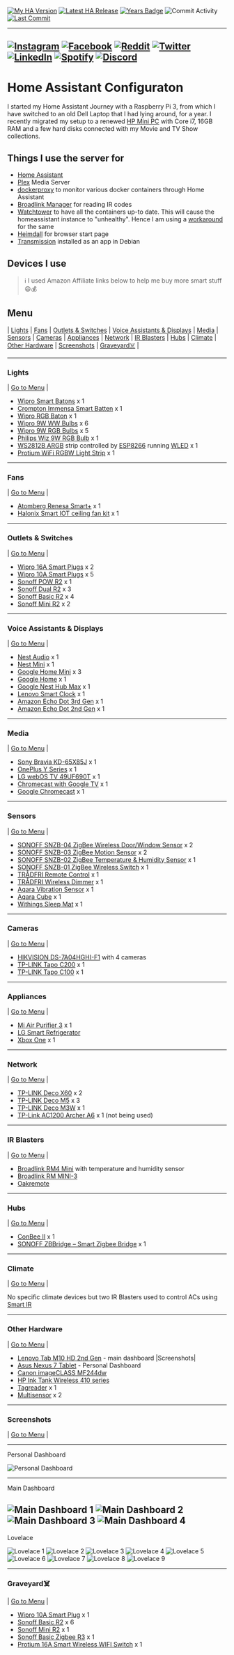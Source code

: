 [![My HA Version](https://img.shields.io/github/v/tag/n00bcodr/homeassistant?color=d42a1e&label=My%20HA%20Version&logo=homeassistant&logoColor=white)](https://github.com/n00bcodr/homeassistant/blob/master/.HA_VERSION)
[![Latest HA Release](https://img.shields.io/github/v/release/home-assistant/home-assistant?include_prereleases&label=Latest%20HA%20Release&logo=home-assistant)](https://github.com/home-assistant/home-assistant/releases/latest)
[![Years Badge](https://badges.strrl.dev/years/n00bcodr?color=darkgreen)](https://github.com/n00bcodr)
![Commit Activity](https://img.shields.io/github/commit-activity/w/n00bcodr/homeassistant?color=f58153)
[![Last Commit](https://img.shields.io/github/last-commit/n00bcodr/homeassistant?color=purple)](https://github.com/n00bcodr/homeassistant/commits/master)

---

[![Instagram](https://img.shields.io/badge/Instagram-%23E4405F.svg?style=for-the-badge&logo=Instagram&logoColor=white)](https://www.instagram.com/pavanthanuj/)
[![Facebook](https://img.shields.io/badge/Facebook-%231877F2.svg?style=for-the-badge&logo=Facebook&logoColor=white)](https://www.facebook.com/thanuj.upadrasta)
[![Reddit](https://img.shields.io/badge/Reddit-FF4500?style=for-the-badge&logo=reddit&logoColor=white)](https://www.reddit.com/user/pavanthanuj/)
[![Twitter](https://img.shields.io/badge/Twitter-%231DA1F2.svg?style=for-the-badge&logo=Twitter&logoColor=white)](https://www.twitter.com/pavanthanuj_u)
[![LinkedIn](https://img.shields.io/badge/linkedin-%230077B5.svg?style=for-the-badge&logo=linkedin&logoColor=white)](https://www.linkedin.com/in/pavanthanuju)
[![Spotify](https://img.shields.io/badge/Spotify-1ED760?style=for-the-badge&logo=spotify&logoColor=white)](https://open.spotify.com/user/21eb7srfkhj4oefepym2q5cpq)
[![Discord](https://img.shields.io/badge/Discord-5865F2?style=for-the-badge&logo=discord&logoColor=white)](https://discord.com/users/beardbaba#3387)
---

# Home Assistant Configuraton

I started my Home Assistant Journey with a Raspberry Pi 3, from which I have switched to an old Dell Laptop that I had lying around, for a year. I recently migrated my setup to a renewed [HP Mini PC](https://www.amazon.in/gp/product/B09RTMLB15) with Core i7, 16GB RAM and a few hard disks connected with my Movie and TV Show collections.


## Things I use the server for

* [Home Assistant](https://home-assistant.io/)
* [Plex](https://www.plex.tv/) Media Server
* [dockerproxy](https://github.com/Tecnativa/docker-socket-proxy) to monitor various docker containers through Home Assistant
* [Broadlink Manager](https://hub.docker.com/r/techblog/broadlinkmanager) for reading IR codes
* [Watchtower](https://github.com/containrrr/watchtower) to have all the containers up-to date. This will cause the homeassistant instance to "unhealthy". Hence I am using a [workaround](https://gist.github.com/HCanber/700b4a5c685b9b97fb4865de6eaff0f3) for the same
* [Heimdall](https://hub.docker.com/r/linuxserver/heimdall) for browser start page
* [Transmission](https://transmissionbt.com/) installed as an app in Debian




## Devices I use
> ℹ️ I used Amazon Affiliate links below to help me buy more smart stuff 😄💰

## <a name="menu">Menu</a>
 | [Lights](#lights) | [Fans](#fans) | [Outlets & Switches](#outlets) | [Voice Assistants & Displays](#smartspeakers) | [Media](#media) | [Sensors](#sensors) | [Cameras](#cameras) | [Appliances](#appliances) | [Network](#network) | [IR Blasters](#ir) | [Hubs](#hubs) | [Climate](#climate) | [Other Hardware](#other) | [Screenshots](#screenshots) | [Graveyard☠️](#graveyard) |

---

### <a name="lights">Lights</a> 
| [Go to Menu](#menu) |
- [Wipro Smart Batons](https://amzn.to/3QuzgpS) x 1
- [Crompton Immensa Smart Batten](https://amzn.to/3HAG7dl) x 1
- [Wipro RGB Baton](https://amzn.to/3MZ1zcZ) x 1
- [Wipro 9W WW Bulbs](https://amzn.to/3xyKFMJ) x 6
- [Wipro 9W RGB Bulbs](https://amzn.to/3N3Es19) x 5
- [Philips Wiz 9W RGB Bulb](https://amzn.to/3O5V1KZ) x 1
- [WS2812B ARGB](https://cdn-shop.adafruit.com/datasheets/WS2812B.pdf) strip controlled by [ESP8266](https://www.espressif.com/en/products/socs/esp8266) running [WLED](https://github.com/Aircoookie/WLED) x 1
- [Protium WiFi RGBW Light Strip](https://amzn.to/3bbb1Ni) x 1
---

### <a name="fans">Fans</a> 
| [Go to Menu](#menu) |
- [Atomberg Renesa Smart+](https://amzn.to/3N4rPCG) x 1
- [Halonix Smart IOT ceiling fan kit](https://amzn.to/3tIxjMC) x 1
---

### <a name="outlets">Outlets & Switches</a> 
| [Go to Menu](#menu) |
- [Wipro 16A Smart Plugs](https://amzn.to/39uMfY7) x 2
- [Wipro 10A Smart Plugs](https://amzn.to/3xTLrnR) x 5
- [Sonoff POW R2](https://amzn.to/3xCmD3d) x 1
- [Sonoff Dual R2](https://amzn.to/3OmUK62) x 3
- [Sonoff Basic R2](https://amzn.to/3tGrDTo) x 4
- [Sonoff Mini R2](https://amzn.to/3aVsvwT) x 2


---
### <a name="smartspeakers">Voice Assistants & Displays</a> 
| [Go to Menu](#menu) |
- [Nest Audio](https://store.google.com/us/product/nest_audio) x 1
- [Nest Mini](https://store.google.com/us/product/google_nest_mini) x 1
- [Google Home Mini](https://www.flipkart.com/google-home-mini-assistant-smart-speaker/p/itm960a3af84a20b) x 3
- [Google Home](https://www.flipkart.com/google-home-assistant-smart-speaker/p/itm003b8619d4670) x 1
- [Google Nest Hub Max](https://store.google.com/us/product/google_nest_hub_max?hl=en-US) x 1
- [Lenovo Smart Clock](https://www.flipkart.com/lenovo-smart-clock-google-assistant-speaker/p/itm39f6a1348e45e) x 1
- [Amazon Echo Dot 3rd Gen](https://amzn.to/3QtkPCf) x 1
- [Amazon Echo Dot 2nd Gen](https://www.amazon.in/Amazon-RS03QR-Echo-Dot-Black/dp/B072DR5HYL) x 1
---
### <a name="media">Media</a> 
| [Go to Menu](#menu) |
- [Sony Bravia KD-65X85J](https://www.sony.co.in/electronics/televisions/x85j-series) x 1
- [OnePlus Y Series](https://amzn.to/3Hzm7aN) x 1
- [LG webOS TV 49UF690T](https://www.lg.com/in/support/product/lg-49UF690T.ATR) x 1
- [Chromecast with Google TV](https://store.google.com/us/product/chromecast_google_tv?hl=en-US) x 1
- [Google Chromecast](https://store.google.com/us/product/chromecast?hl=en-GB) x 1

---
### <a name="sensors">Sensors</a> 
| [Go to Menu](#menu) |
- [SONOFF SNZB-04 ZigBee Wireless Door/Window Sensor](https://sonoff.tech/product/smart-home-security/snzb-04/) x 2
- [SONOFF SNZB-03 ZigBee Motion Sensor](https://amzn.to/3xysUgE) x 2
- [SONOFF SNZB-02 ZigBee Temperature & Humidity Sensor](https://amzn.to/3b31V4Z) x 1
- [SONOFF SNZB-01 ZigBee Wireless Switch](https://amzn.to/3O5BYQW) x 1
- [TRÅDFRI Remote Control](https://www.ikea.com/in/en/p/tradfri-remote-control-60443127) x 1
- [TRÅDFRI Wireless Dimmer](https://www.ikea.com/in/en/p/tradfri-wireless-dimmer-white-90408599) x 1
- [Aqara Vibration Sensor](https://www.aqara.com/en/vibration_sensor.html) x 1
- [Aqara Cube](https://www.aqara.com/en/cube.html) x 1
- [Withings Sleep Mat](https://www.withings.com/us/en/sleep) x 1


---
### <a name="cameras">Cameras</a> 
| [Go to Menu](#menu) |
- [HIKVISION DS-7A04HGHI-F1](https://amzn.to/3b7ZHRP) with 4 cameras
- [TP-LINK Tapo C200](https://amzn.to/39Ac0WS) x 1
- [TP-LINK Tapo C100](https://amzn.to/3N0Qecn) x 1

---
### <a name="appliances">Appliances</a> 
| [Go to Menu](#menu) |
- [Mi Air Purifier 3](https://amzn.to/3QnPfGl) x 1
- [LG Smart Refrigerator](https://www.lg.com/in/refrigerators/lg-GL-T432FPZ3)
- [Xbox One](https://en.wikipedia.org/wiki/Xbox_One) x 1
---
### <a name="network">Network</a> 
| [Go to Menu](#menu) |
- [TP-LINK Deco X60](https://amzn.to/3xZRA2V) x 2
- [TP-LINK Deco M5](https://amzn.to/3b4ETLa) x 3
- [TP-LINK Deco M3W](https://amzn.to/3xY0Iox) x 1
- [TP-Link AC1200 Archer A6](https://amzn.to/3Hwrs2F) x 1 (not being used)
---

### <a name="ir">IR Blasters</a> 
| [Go to Menu](#menu) |
- [Broadlink RM4 Mini](https://amzn.to/3N2an1P) with temperature and humidity sensor
- [Broadlink RM MINI-3](https://www.amazon.in/gp/product/B076NRKR4B)
- [Oakremote](https://amzn.to/3HwrKqh)
---

### <a name="hubs">Hubs</a> 
| [Go to Menu](#menu) |

- [ConBee II](https://www.phoscon.de/en/conbee2) x 1
- [SONOFF ZBBridge – Smart Zigbee Bridge](https://amzn.to/39GRunk) x 1

---
### <a name="climate">Climate</a> 
| [Go to Menu](#menu) |

No specific climate devices but two IR Blasters used to control ACs  using [Smart IR](https://github.com/smartHomeHub/SmartIR)

---
### <a name="other">Other Hardware</a> 
| [Go to Menu](#menu) |
- [Lenovo Tab M10 HD 2nd Gen](https://amzn.to/3QrldBm) - main dashboard |Screenshots|
- [Asus Nexus 7 Tablet](https://www.gsmarena.com/asus_google_nexus_7-4850.php) - Personal Dashboard
- [Canon imageCLASS MF244dw](https://in.canon/en/support/imageCLASS%20MF244dw/model)
- [HP Ink Tank Wireless 410 series](https://amzn.to/3mYtYFv)
- [Tagreader](https://github.com/adonno/tagreader) x 1
- [Multisensor](https://esphome.io/cookbook/bruh.html) x 2
---

### <a name="screenshots">Screenshots</a> 
| [Go to Menu](#menu) |

---

Personal Dashboard

![Personal Dashboard](https://github.com/n00bcodr/homeassistant/blob/master/Screenshots/PersonalDashboard.png?raw=true "Personal Dashboard")

---

Main Dashboard

![Main Dashboard 1](https://github.com/n00bcodr/homeassistant/blob/master/Screenshots/MainDashboard_1.jpeg?raw=true "Main Dashboard 1")
![Main Dashboard 2](https://github.com/n00bcodr/homeassistant/blob/master/Screenshots/MainDashboard_2.jpeg?raw=true "Main Dashboard 2")
![Main Dashboard 3](https://github.com/n00bcodr/homeassistant/blob/master/Screenshots/MainDashboard_3.jpeg?raw=true "Main Dashboard 3")
![Main Dashboard 4](https://github.com/n00bcodr/homeassistant/blob/master/Screenshots/MainDashboard_4.jpeg?raw=true "Main Dashboard 4")
---
Lovelace

![Lovelace 1](https://github.com/n00bcodr/homeassistant/blob/master/Screenshots/Lovelace_1.png?raw=true "Lovelace 1")
![Lovelace 2](https://github.com/n00bcodr/homeassistant/blob/master/Screenshots/Lovelace_2.png?raw=true "Lovelace 2")
![Lovelace 3](https://github.com/n00bcodr/homeassistant/blob/master/Screenshots/Lovelace_3.png?raw=true "Lovelace 3")
![Lovelace 4](https://github.com/n00bcodr/homeassistant/blob/master/Screenshots/Lovelace_4.png?raw=true "Lovelace 4")
![Lovelace 5](https://github.com/n00bcodr/homeassistant/blob/master/Screenshots/Lovelace_5.png?raw=true "Lovelace 5")
![Lovelace 6](https://github.com/n00bcodr/homeassistant/blob/master/Screenshots/Lovelace_6.png?raw=true "Lovelace 6")
![Lovelace 7](https://github.com/n00bcodr/homeassistant/blob/master/Screenshots/Lovelace_7.png?raw=true "Lovelace 7")
![Lovelace 8](https://github.com/n00bcodr/homeassistant/blob/master/Screenshots/Lovelace_8.png?raw=true "Lovelace 8")
![Lovelace 9](https://github.com/n00bcodr/homeassistant/blob/master/Screenshots/Lovelace_9.png?raw=true "Lovelace 9")

---

### <a name="graveyard">Graveyard☠️</a> 
| [Go to Menu](#menu) |

- [Wipro 10A Smart Plug](https://amzn.to/3xTLrnR) x 1
- [Sonoff Basic R2](https://amzn.to/3tGrDTo) x 6
- [Sonoff Mini R2](https://amzn.to/3aVsvwT) x 1
- [Sonoff Basic Zigbee R3](https://amzn.to/39BI9NO) x 1
- [Protium 16A Smart Wireless WIFI Switch](https://amzn.to/3tKHWP0) x 1
